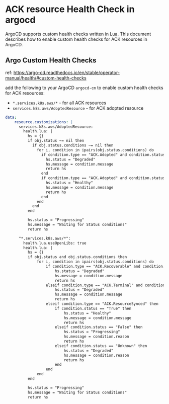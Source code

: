# ACK resource Health Check in argocd
ArgoCD supports custom health checks written in Lua. 
This document describes how to enable custom health checks for ACK resources in ArgoCD.
## Argo Custom Health Checks
ref: https://argo-cd.readthedocs.io/en/stable/operator-manual/health/#custom-health-checks

add the following to your ArgoCD `argocd-cm` to enable custom health checks for ACK resources:
- `*.services.k8s.aws/*` - for all ACK resources
- `services.k8s.aws/AdoptedResource` - for ACK adopted resource
```yaml
data:
    resource.customizations: |
      services.k8s.aws/AdoptedResource:
        health.lua: |
          hs = {}
          if obj.status ~= nil then
            if obj.status.conditions ~= nil then
              for i, condition in ipairs(obj.status.conditions) do
                if condition.type == "ACK.Adopted" and condition.status == "False" then
                  hs.status = "Degraded"
                  hs.message = condition.message
                  return hs
                end
                if condition.type == "ACK.Adopted" and condition.status == "True" then
                  hs.status = "Healthy"
                  hs.message = condition.message
                  return hs
                end
              end
            end
          end

          hs.status = "Progressing"
          hs.message = "Waiting for Status conditions"
          return hs

      "*.services.k8s.aws/*":
        health.lua.useOpenLibs: true
        health.lua: |
          hs = {}
          if obj.status and obj.status.conditions then
              for i, condition in ipairs(obj.status.conditions) do
                  if condition.type == "ACK.Recoverable" and condition.status == "True" then
                      hs.status = "Degraded"
                      hs.message = condition.message
                      return hs
                  elseif condition.type == "ACK.Terminal" and condition.status == "True" then
                      hs.status = "Degraded"
                      hs.message = condition.message
                      return hs
                  elseif condition.type == "ACK.ResourceSynced" then
                      if condition.status == "True" then
                          hs.status = "Healthy"
                          hs.message = condition.message
                          return hs
                      elseif condition.status == "False" then
                          hs.status = "Progressing"
                          hs.message = condition.reason
                          return hs
                      elseif condition.status == "Unknown" then
                          hs.status = "Degraded"
                          hs.message = condition.reason
                          return hs
                      end
                  end
              end
          end

          hs.status = "Progressing"
          hs.message = "Waiting for Status conditions"
          return hs
```